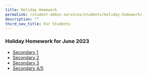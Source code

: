 ```yaml
---
title: Holiday Homework
permalink: /student-admin-services/students/holiday-homework/
description: ""
third_nav_title: For Students
---
```

### Holiday Homework for June 2023


* [Secondary 1](/files/sec-01.pdf)
* [Secondary 2](/files/sec-02.pdf)
* [Secondary 3](/files/sec-03.pdf)
* [Secondary 4/5](/files/sec-04-and-05.pdf)